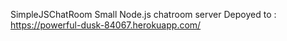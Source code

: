 SimpleJSChatRoom
Small Node.js chatroom server
Depoyed to : https://powerful-dusk-84067.herokuapp.com/
